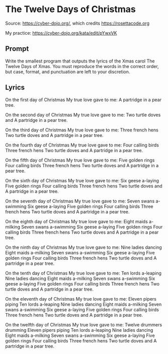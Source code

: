 # The Twelve Days of Christmas

Source: https://cyber-dojo.org/, which credits https://rosettacode.org

My practice: https://cyber-dojo.org/kata/edit/pYwxVK

## Prompt

Write the smallest program that outputs the lyrics of the Xmas carol The Twelve Days of Xmas.
You must reproduce the words in the correct order, but case, format, and punctuation are left to your discretion.

## Lyrics

On the first day of Christmas
My true love gave to me:
A partridge in a pear tree.

On the second day of Christmas
My true love gave to me:
Two turtle doves and
A partridge in a pear tree.

On the third day of Christmas
My true love gave to me:
Three french hens
Two turtle doves and
A partridge in a pear tree.

On the fourth day of Christmas
My true love gave to me:
Four calling birds
Three french hens
Two turtle doves and
A partridge in a pear tree.

On the fifth day of Christmas
My true love gave to me:
Five golden rings
Four calling birds
Three french hens
Two turtle doves and
A partridge in a pear tree.

On the sixth day of Christmas
My true love gave to me:
Six geese a-laying
Five golden rings
Four calling birds
Three french hens
Two turtle doves and
A partridge in a pear tree.

On the seventh day of Christmas
My true love gave to me:
Seven swans a-swimming
Six geese a-laying
Five golden rings
Four calling birds
Three french hens
Two turtle doves and
A partridge in a pear tree.

On the eighth day of Christmas
My true love gave to me:
Eight maids a-milking
Seven swans a-swimming
Six geese a-laying
Five golden rings
Four calling birds
Three french hens
Two turtle doves and
A partridge in a pear tree.

On the ninth day of Christmas
My true love gave to me:
Nine ladies dancing
Eight maids a-milking
Seven swans a-swimming
Six geese a-laying
Five golden rings
Four calling birds
Three french hens
Two turtle doves and
A partridge in a pear tree.

On the tenth day of Christmas
My true love gave to me:
Ten lords a-leaping
Nine ladies dancing
Eight maids a-milking
Seven swans a-swimming
Six geese a-laying
Five golden rings
Four calling birds
Three french hens
Two turtle doves and
A partridge in a pear tree.

On the eleventh day of Christmas
My true love gave to me:
Eleven pipers piping
Ten lords a-leaping
Nine ladies dancing
Eight maids a-milking
Seven swans a-swimming
Six geese a-laying
Five golden rings
Four calling birds
Three french hens
Two turtle doves and
A partridge in a pear tree.

On the twelfth day of Christmas
My true love gave to me:
Twelve drummers drumming
Eleven pipers piping
Ten lords a-leaping
Nine ladies dancing
Eight maids a-milking
Seven swans a-swimming
Six geese a-laying
Five golden rings
Four calling birds
Three french hens
Two turtle doves and
A partridge in a pear tree.
